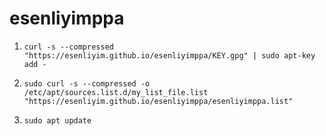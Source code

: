 # esenliyimppa

1. `curl -s --compressed "https://esenliyim.github.io/esenliyimppa/KEY.gpg" | sudo apt-key add -`

2. `sudo curl -s --compressed -o /etc/apt/sources.list.d/my_list_file.list "https://esenliyim.github.io/esenliyimppa/esenliyimppa.list"`

3. `sudo apt update`